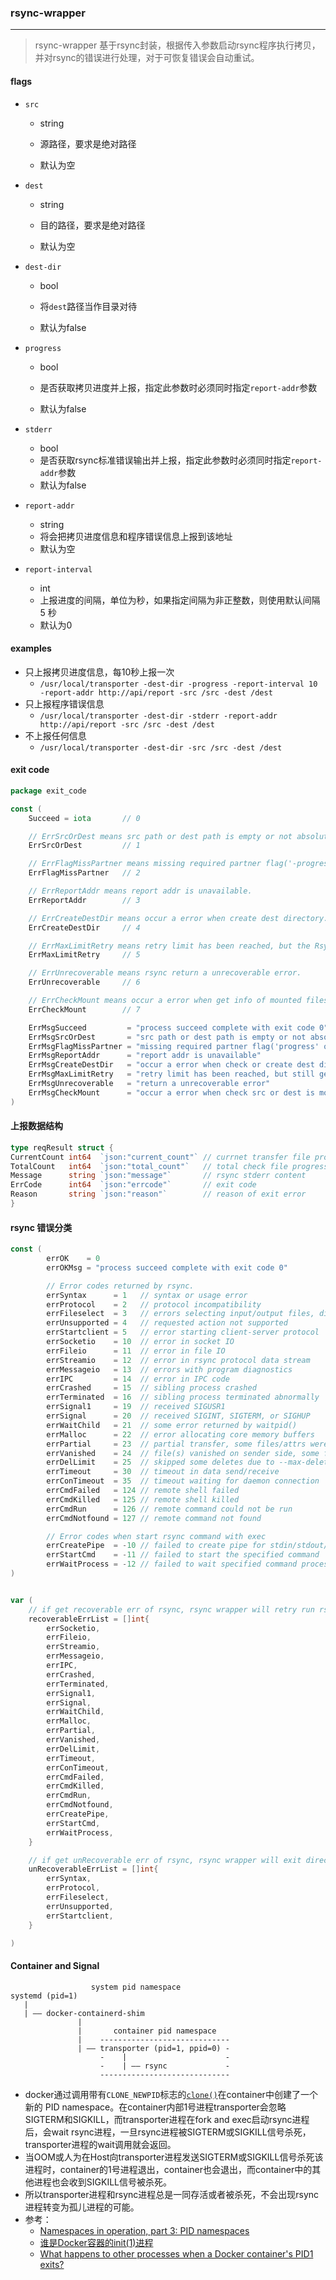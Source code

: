 ### rsync-wrapper

---

> rsync-wrapper 基于rsync封装，根据传入参数启动rsync程序执行拷贝，并对rsync的错误进行处理，对于可恢复错误会自动重试。



#### flags

- `src`

  - string

  - 源路径，要求是绝对路径

  - 默认为空

    

- `dest`

  - string

  - 目的路径，要求是绝对路径

  - 默认为空

    

- `dest-dir`

  - bool

  - 将`dest`路径当作目录对待

  - 默认为false

    

- `progress`

  - bool

  - 是否获取拷贝进度并上报，指定此参数时必须同时指定`report-addr`参数

  - 默认为false

    

- `stderr`

  - bool
  -  是否获取rsync标准错误输出并上报，指定此参数时必须同时指定`report-addr`参数
  - 默认为false
  
  
  
- `report-addr`

  - string
  - 将会把拷贝进度信息和程序错误信息上报到该地址
  - 默认为空



- `report-interval`

  - int
  - 上报进度的间隔，单位为秒，如果指定间隔为非正整数，则使用默认间隔 5 秒
  - 默认为0


#### examples

- 只上报拷贝进度信息，每10秒上报一次
  - `/usr/local/transporter -dest-dir -progress -report-interval 10 -report-addr http://api/report -src /src -dest /dest`
- 只上报程序错误信息
  - `/usr/local/transporter -dest-dir -stderr -report-addr http://api/report -src /src -dest /dest`
- 不上报任何信息
  - `/usr/local/transporter -dest-dir -src /src -dest /dest`

#### exit code

```go
package exit_code

const (
	Succeed = iota       // 0

	// ErrSrcOrDest means src path or dest path is empty or not absolute path.
	ErrSrcOrDest         // 1

	// ErrFlagMissPartner means missing required partner flag('-progress' and '-report-progress-addr' is a pair flags).
	ErrFlagMissPartner   // 2

	// ErrReportAddr means report addr is unavailable.
	ErrReportAddr        // 3

	// ErrCreateDestDir means occur a error when create dest directory.
	ErrCreateDestDir     // 4

	// ErrMaxLimitRetry means retry limit has been reached, but the Rsync still gives an error(can be recovered).
	ErrMaxLimitRetry     // 5

	// ErrUnrecoverable means rsync return a unrecoverable error.
	ErrUnrecoverable     // 6

    // ErrCheckMount means occur a error when get info of mounted filesystem.
    ErrCheckMount        // 7

	ErrMsgSucceed         = "process succeed complete with exit code 0"
	ErrMsgSrcOrDest       = "src path or dest path is empty or not absolute path"
	ErrMsgFlagMissPartner = "missing required partner flag('progress' or 'stderr' miss partner 'report-addr')"
	ErrMsgReportAddr      = "report addr is unavailable"
	ErrMsgCreateDestDir   = "occur a error when check or create dest directory"
	ErrMsgMaxLimitRetry   = "retry limit has been reached, but still get an error(can be recovered)"
	ErrMsgUnrecoverable   = "return a unrecoverable error"
    ErrMsgCheckMount      = "occur a error when check src or dest is mounted"
)
```



#### 上报数据结构

```go
type reqResult struct {
CurrentCount int64  `json:"current_count"` // currnet transfer file progress number
TotalCount   int64  `json:"total_count"`   // total check file progress number
Message      string `json:"message"`       // rsync stderr content
ErrCode      int64  `json:"errcode"`       // exit code
Reason       string `json:"reason"`        // reason of exit error
}

```



#### rsync 错误分类

```go
const (
        errOK    = 0
        errOKMsg = "process succeed complete with exit code 0"

        // Error codes returned by rsync.
        errSyntax      = 1   // syntax or usage error
        errProtocol    = 2   // protocol incompatibility
        errFileselect  = 3   // errors selecting input/output files, dirs
        errUnsupported = 4   // requested action not supported
        errStartclient = 5   // error starting client-server protocol
        errSocketio    = 10  // error in socket IO
        errFileio      = 11  // error in file IO
        errStreamio    = 12  // error in rsync protocol data stream
        errMessageio   = 13  // errors with program diagnostics
        errIPC         = 14  // error in IPC code
        errCrashed     = 15  // sibling process crashed
        errTerminated  = 16  // sibling process terminated abnormally
        errSignal1     = 19  // received SIGUSR1
        errSignal      = 20  // received SIGINT, SIGTERM, or SIGHUP
        errWaitChild   = 21  // some error returned by waitpid()
        errMalloc      = 22  // error allocating core memory buffers
        errPartial     = 23  // partial transfer, some files/attrs were not transferred (see previous errors
        errVanished    = 24  // file(s) vanished on sender side, some files vanished before they could be transferred
        errDelLimit    = 25  // skipped some deletes due to --max-delete
        errTimeout     = 30  // timeout in data send/receive
        errConTimeout  = 35  // timeout waiting for daemon connection
        errCmdFailed   = 124 // remote shell failed
        errCmdKilled   = 125 // remote shell killed
        errCmdRun      = 126 // remote command could not be run
        errCmdNotfound = 127 // remote command not found

        // Error codes when start rsync command with exec
        errCreatePipe  = -10 // failed to create pipe for stdin/stdout/stderr
        errStartCmd    = -11 // failed to start the specified command
        errWaitProcess = -12 // failed to wait specified command process
)


var (
	// if get recoverable err of rsync, rsync wrapper will retry run rsync command
	recoverableErrList = []int{
		errSocketio,
		errFileio,
		errStreamio,
		errMessageio,
		errIPC,
		errCrashed,
		errTerminated,
		errSignal1,
		errSignal,
		errWaitChild,
		errMalloc,
		errPartial,
		errVanished,
		errDelLimit,
		errTimeout,
		errConTimeout,
		errCmdFailed,
		errCmdKilled,
		errCmdRun,
		errCmdNotfound,
		errCreatePipe,
		errStartCmd,
		errWaitProcess,
	}

	// if get unRecoverable err of rsync, rsync wrapper will exit direct
	unRecoverableErrList = []int{
		errSyntax,
		errProtocol,
		errFileselect,
		errUnsupported,
		errStartclient,
	}

)

```



#### Container and Signal

```
                  system pid namespace
systemd (pid=1)                         
   |
   | —— docker-containerd-shim
               |
               |       container pid namespace
               |    -----------------------------
               | —— transporter (pid=1, ppid=0) -
                    -    |                      - 
                    -    | —— rsync             - 
                    -----------------------------
```

- docker通过调用带有`CLONE_NEWPID`标志的[`clone()`](http://man7.org/linux/man-pages/man2/clone.2.html)在container中创建了一个新的 PID namespace。在container内部1号进程transporter会忽略 SIGTERM和SIGKILL，而transporter进程在fork and exec启动rsync进程后，会wait rsync进程，一旦rsync进程被SIGTERM或SIGKILL信号杀死，transporter进程的wait调用就会返回。
- 当OOM或人为在Host向transporter进程发送SIGTERM或SIGKILL信号杀死该进程时，container的1号进程退出，container也会退出，而container中的其他进程也会收到SIGKILL信号被杀死。
- 所以transporter进程和rsync进程总是一同存活或者被杀死，不会出现rsync进程转变为孤儿进程的可能。
- 参考：
  - [Namespaces in operation, part 3: PID namespaces](https://lwn.net/Articles/531419/)
  - [谁是Docker容器的init(1)进程](https://shareinto.github.io/2019/01/30/docker-init(1)/)
  - [What happens to other processes when a Docker container's PID1 exits?](https://stackoverflow.com/questions/39739658/what-happens-to-other-processes-when-a-docker-containers-pid1-exits)

